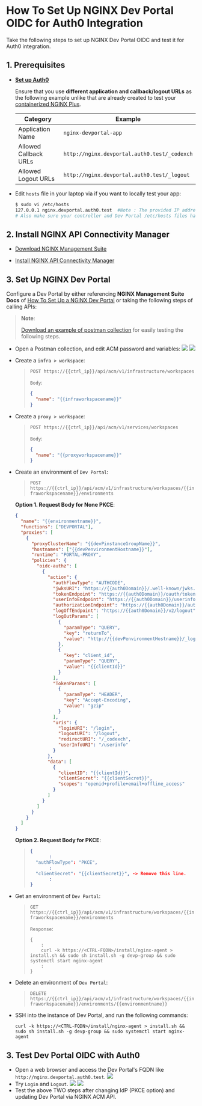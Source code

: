 # How To Set Up NGINX Dev Portal OIDC for Auth0 Integration

Take the following steps to set up NGINX Dev Portal OIDC and test it for Auth0 integration.

## 1. Prerequisites

- [**Set up Auth0**](./01-Auth0-Setup.md)

  Ensure that you use **different application and callback/logout URLs** as the following example unlike that are already created to test your [containerized NGINX Plus](./02-NGINX-Plus-Setup.md).

  | Category              | Example                                      |
  | --------------------- | -------------------------------------------- |
  | Application Name      | `nginx-devportal-app`                        |
  | Allowed Callback URLs | `http://nginx.devportal.auth0.test/_codexch` |
  | Allowed Logout URLs   | `http://nginx.devportal.auth0.test/_logout`  |

- Edit `hosts` file in your laptop via if you want to locally test your app:

  ```bash
  $ sudo vi /etc/hosts
  127.0.0.1 nginx.devportal.auth0.test  #Note : The provided IP address should be of the host where you installed the Dev Portal packages .
  # Also make sure your controller and Dev Portal /etc/hosts files have similar entries.
  ```

## 2. Install NGINX API Connectivity Manager

- [Download NGINX Management Suite](https://docs.nginx.com/nginx-management-suite/)

- [Install NGINX API Connectivity Manager](https://docs.nginx.com/nginx-management-suite/admin-guides/installation/install-guide/)

## 3. Set Up NGINX Dev Portal

Configure a Dev Portal by either referencing **NGINX Management Suite Docs** of [How To Set Up a NGINX Dev Portal](https://docs.nginx.com/nginx-management-suite/acm/getting-started/add-devportal/) or taking the following steps of calling APIs:

> **Note**:
>
> [Download an example of postman collection](./ACM-DevPortal-OIDC-for-Auth0.postman_collection.json) for easily testing the following steps.

- Open a Postman collection, and edit ACM password and variables:
  ![](./img/postman-auth.png)
  ![](./img/postman-variables.png)

- Create a `infra > workspace`:

  > `POST https://{{ctrl_ip}}/api/acm/v1/infrastructure/workspaces`
  >
  > `Body`:
  >
  > ```json
  > {
  >   "name": "{{infraworkspacename}}"
  > }
  > ```

- Create a `proxy > workspace`:

  > `POST https://{{ctrl_ip}}/api/acm/v1/services/workspaces`
  >
  > `Body`:
  >
  > ```json
  > {
  >   "name": "{{proxyworkspacename}}"
  > }
  > ```

- Create an environment of `Dev Portal`:

  > `POST https://{{ctrl_ip}}/api/acm/v1/infrastructure/workspaces/{{infraworkspacename}}/environments`

  **Option 1. Request Body for None PKCE**:

  ```json
  {
    "name": "{{environmentname}}",
    "functions": ["DEVPORTAL"],
    "proxies": [
      {
        "proxyClusterName": "{{devPinstanceGroupName}}",
        "hostnames": ["{{devPenvironmentHostname}}"],
        "runtime": "PORTAL-PROXY",
        "policies": {
          "oidc-authz": [
            {
              "action": {
                "authFlowType": "AUTHCODE",
                "jwksURI": "https://{{auth0Domain}}/.well-known/jwks.json",
                "tokenEndpoint": "https://{{auth0Domain}}/oauth/token",
                "userInfoEndpoint": "https://{{auth0Domain}}/userinfo",
                "authorizationEndpoint": "https://{{auth0Domain}}/authorize",
                "logOffEndpoint": "https://{{auth0Domain}}/v2/logout",
                "logOutParams": [
                  {
                    "paramType": "QUERY",
                    "key": "returnTo",
                    "value": "http://{{devPenvironmentHostname}}/_logout"
                  },
                  {
                    "key": "client_id",
                    "paramType": "QUERY",
                    "value": "{{clientId}}"
                  }
                ],
                "TokenParams": [
                  {
                    "paramType": "HEADER",
                    "key": "Accept-Encoding",
                    "value": "gzip"
                  }
                ],
                "uris": {
                  "loginURI": "/login",
                  "logoutURI": "/logout",
                  "redirectURI": "/_codexch",
                  "userInfoURI": "/userinfo"
                }
              },
              "data": [
                {
                  "clientID": "{{clientId}}",
                  "clientSecret": "{{clientSecret}}",
                  "scopes": "openid+profile+email+offline_access"
                }
              ]
            }
          ]
        }
      }
    ]
  }
  ```

  **Option 2. Request Body for PKCE**:

  > ```json
  > {
  >        :
  >   "authFlowType": "PKCE",
  >        :
  >   "clientSecret": "{{clientSecret}}", -> Remove this line.
  >        :
  > }
  > ```

- Get an environment of `Dev Portal`:

  > `GET https://{{ctrl_ip}}/api/acm/v1/infrastructure/workspaces/{{infraworkspacename}}/environments`
  >
  > `Response`:
  >
  > ```
  > {
  >     :
  >     curl -k https://<CTRL-FQDN>/install/nginx-agent > install.sh && sudo sh install.sh -g devp-group && sudo systemctl start nginx-agent
  >     :
  > }
  > ```

- Delete an environment of `Dev Portal`:

  > `DELETE https://{{ctrl_ip}}/api/acm/v1/infrastructure/workspaces/{{infraworkspacename}}/environments/{{environmentname}}`

- SSH into the instance of Dev Portal, and run the following commands:

  ```ssh
  curl -k https://<CTRL-FQDN>/install/nginx-agent > install.sh && sudo sh install.sh -g devp-group && sudo systemctl start nginx-agent
  ```

## 3. Test Dev Portal OIDC with Auth0

- Open a web browser and access the Dev Portal's FQDN like `http://nginx.devportal.auth0.test`.
  ![](./img/logged-out-devPortal.png)
- Try `Login` and `Logout`.
  ![](./img/login-auth0-devPortal.png)
  ![](./img/logged-in-devPortal.png)
- Test the above TWO steps after changing IdP (PKCE option) and updating Dev Portal via NGINX ACM API.
